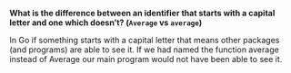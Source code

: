 **What is the difference between an identifier that starts with a capital letter and one which doesn’t? (`Average` vs `average`)**

In Go if something starts with a capital letter that means other packages (and programs) are able to see it. If we had named the function average instead of Average our main program would not have been able to see it.